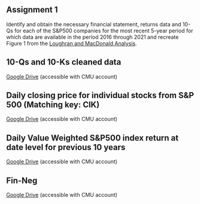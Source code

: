 ## Assignment 1

Identify and obtain the necessary financial statement, returns data and 10-Qs for each of the S&P500 companies for the most recent 5-year period for which data are available in the period 2016 through 2021 and recreate Figure 1 from the [Loughran and MacDonald Analysis](https://www.uts.edu.au/sites/default/files/ADG_Cons2015_Loughran%20McDonald%20JE%202011.pdf).

## 10-Qs and 10-Ks cleaned data

[Google Drive](https://drive.google.com/drive/folders/1OjNVo_ErU5UvRmhkcqJqKR7sXdrrNqaT?usp=sharing) (accessible with CMU account)


## Daily closing price for individual stocks from S&P 500 (Matching key: CIK)
[Google Drive](https://drive.google.com/file/d/1Qkro5QlNLLEwTEPz0JQs3XEERypFZN2T/view?usp=sharing) (accessible with CMU account)

## Daily Value Weighted S&P500 index return at date level for previous 10 years
[Google Drive](https://drive.google.com/file/d/1DuuCIH8cV2RBJ1y8oten28Hc-OeY0gyS/view?usp=sharing) (accessible with CMU account)

## Fin-Neg
[Google Drive](https://docs.google.com/spreadsheets/d/1rFy61lRQXTCW6V9Hqwuqe47lxfVnK6pE/edit?usp=sharing) (accessible with CMU account)

